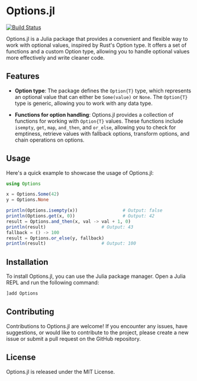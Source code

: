 # Options.jl

[![Build Status](https://github.com/bit-web24/Options.jl/actions/workflows/CI.yml/badge.svg?branch=main)](https://github.com/bit-web24/Options.jl/actions/workflows/CI.yml?query=branch%3Amain)

Options.jl is a Julia package that provides a convenient and flexible way to work with optional values, inspired by Rust's Option type. It offers a set of functions and a custom Option type, allowing you to handle optional values more effectively and write cleaner code.

## Features

- **Option type**: The package defines the `Option{T}` type, which represents an optional value that can either be `Some(value)` or `None`. The `Option{T}` type is generic, allowing you to work with any data type.

- **Functions for option handling**: Options.jl provides a collection of functions for working with `Option{T}` values. These functions include `isempty`, `get`, `map`, `and_then`, and `or_else`, allowing you to check for emptiness, retrieve values with fallback options, transform options, and chain operations on options.

## Usage

Here's a quick example to showcase the usage of Options.jl:

```julia
using Options

x = Options.Some(42)
y = Options.None

println(Options.isempty(x))                 # Output: false
println(Options.get(x, 0))                  # Output: 42
result = Options.and_then(x, val -> val + 1, 0)
println(result)                     # Output: 43
fallback = () -> 100
result = Options.or_else(y, fallback)
println(result)                     # Output: 100
```

## Installation
To install Options.jl, you can use the Julia package manager. Open a Julia REPL and run the following command:
```bash
]add Options
```

## Contributing
Contributions to Options.jl are welcome! If you encounter any issues, have suggestions, or would like to contribute to the project, please create a new issue or submit a pull request on the GitHub repository.

## License
Options.jl is released under the MIT License.
